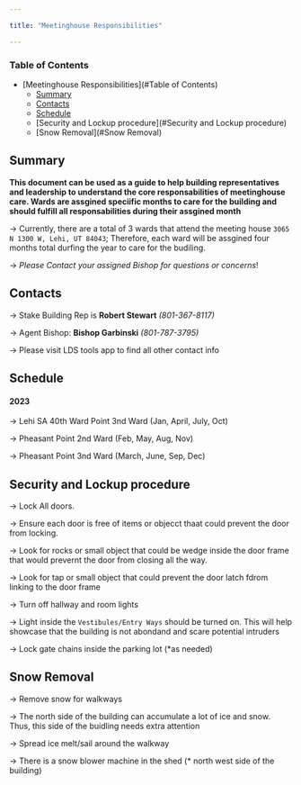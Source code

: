 ```yaml
---

title: "Meetinghouse Responsibilities"

---
```


### Table of Contents
- [Meetinghouse Responsibilities](#Table of Contents)
  - [Summary](#Summary)
  - [Contacts](#Contacts)
  - [Schedule](#Schedule)
  - [Security and Lockup procedure](#Security and Lockup procedure)
  - [Snow Removal](#Snow Removal)

## Summary

**This document can be used as a guide to help building representatives and leadership to understand the core responsabilities of meetinghouse care. Wards are assgined speciific months to care for the building and should fulfill all responsabilities during their assgined month**

-> Currently, there are a total of 3 wards that attend the meeting house `3065 N 1300 W, Lehi, UT 84043`; Therefore, each ward will be assgined four months total durfing the year to care for the budiling. 

-> *Please Contact your assigned Bishop for questions or concerns*!

## Contacts

-> Stake Building Rep is **Robert Stewart** *(801-367-8117)*

-> Agent Bishop: **Bishop Garbinski** *(801-787-3795)*

-> Please visit LDS tools app to find all other contact info

## Schedule

#### 2023

-> Lehi SA 40th Ward Point 3nd Ward (Jan, April, July, Oct)

-> Pheasant Point 2nd Ward (Feb, May, Aug, Nov)

-> Pheasant Point 3nd Ward (March, June, Sep, Dec)

## Security and Lockup procedure

-> Lock All doors. 

-> Ensure each door is free of items or objecct thaat could prevent the door from locking. 

-> Look for rocks or small object that could be wedge inside the door frame that would prevernt the door from closing all the way.

-> Look for tap or small object that could prevent the door latch fdrom linking to the door frame

-> Turn off hallway and room lights

-> Light inside the `Vestibules/Entry Ways` should be turned on. This will help showcase that the building is not abondand and scare potential intruders

-> Lock gate chains inside the parking lot (*as needed) 

## Snow Removal

-> Remove snow for walkways

-> The north side of the building can accumulate a lot of ice and snow. Thus, this side of the buidling needs extra attention 

-> Spread ice melt/sail around the walkway

-> There is a snow blower machine in the shed (* north west side of the building)


